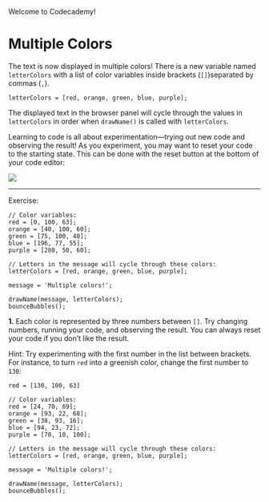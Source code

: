 Welcome to Codecademy!
# Multiple Colors

The text is now displayed in multiple colors! There is a new variable named `letterColors` with a list of color variables inside brackets (`[]`)separated by commas (`,`).

```JS
letterColors = [red, orange, green, blue, purple];
```

The displayed text in the browser panel will cycle through the values in `letterColors` in order when `drawName()` is called with `letterColors`.

Learning to code is all about experimentation—trying out new code and observing the result! As you experiment, you may want to reset your code to the starting state. This can be done with the reset button at the bottom of your code editor:

![](https://content.codecademy.com/courses/welcome/reset-code.png)


---

Exercise:

```JS
// Color variables:
red = [0, 100, 63];
orange = [40, 100, 60];
green = [75, 100, 40];
blue = [196, 77, 55];
purple = [280, 50, 60];

// Letters in the message will cycle through these colors:
letterColors = [red, orange, green, blue, purple];

message = 'Multiple colors!';

drawName(message, letterColors);
bounceBubbles();
```

**1.** Each color is represented by three numbers between `[]`. Try changing numbers, running your code, and observing the result. You can always reset your code if you don’t like the result.

Hint: Try experimenting with the first number in the list between brackets. For instance, to turn `red` into a greenish color, change the first number to `130`:
```JS
red = [130, 100, 63]
```

```JS
// Color variables:
red = [24, 70, 69];
orange = [93, 22, 68];
green = [38, 93, 16];
blue = [94, 23, 72];
purple = [70, 10, 100];

// Letters in the message will cycle through these colors:
letterColors = [red, orange, green, blue, purple];

message = 'Multiple colors!';

drawName(message, letterColors);
bounceBubbles();
```